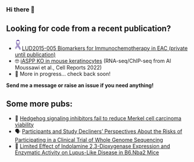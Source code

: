 ### Hi there 👋

## Looking for code from a recent publication?
- <img src="https://raw.githubusercontent.com/t-carroll/t-carroll/main/esophageal_cancer_ribbon.png" width=15>  [LUD2015-005 Biomarkers for Immunochemotherapy in EAC (private until publication)](https://github.com/t-carroll/LUD2015-005)
- 🤓 [iASPP KO in mouse keratinocytes](https://github.com/t-carroll/iASPP_keratinocyte_ChIPseq_RNAseq) (RNA-seq/ChIP-seq from Al Moussawi et al., Cell Reports 2022)
- 💬 More in progress... check back soon!

**Send me a message or raise an issue if you need anything!**

## Some more pubs:
- 🦔 [Hedgehog signaling inhibitors fail to reduce Merkel cell carcinoma viability](https://www.ncbi.nlm.nih.gov/labs/pmc/articles/PMC5629915/)
- 🗣️ [Participants and Study Decliners’ Perspectives About the Risks of Participating in a Clinical Trial of Whole Genome Sequencing](https://journals.sagepub.com/doi/abs/10.1177/1556264615624078)
- 🐁 [Limited Effect of Indolamine 2,3-Dioxygenase Expression and Enzymatic Activity on Lupus-Like Disease in B6.Nba2 Mice](https://www.frontiersin.org/articles/10.3389/fimmu.2019.02017/full)

<!--
**t-carroll/t-carroll** is a ✨ _special_ ✨ repository because its `README.md` (this file) appears on your GitHub profile.
[!["Buy Me A Coffee"](https://www.buymeacoffee.com/assets/img/custom_images/orange_img.png)](https://www.buymeacoffee.com/tcarroll)
Here are some ideas to get you started:

- 🔭 I’m currently working on ...
- 🌱 I’m currently learning ...
- 👯 I’m looking to collaborate on ...
- 🤔 I’m looking for help with ...
- 💬 Ask me about ...
- 📫 How to reach me: ...
- 😄 Pronouns: ...
- ⚡ Fun fact: ...
-->

